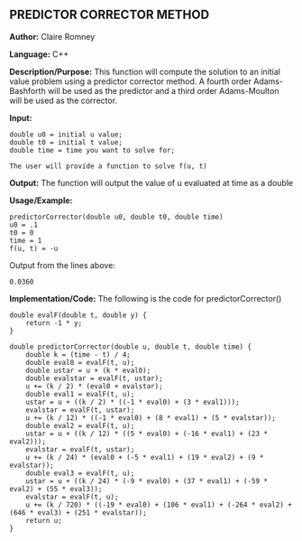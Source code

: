 ## PREDICTOR CORRECTOR METHOD

**Author:** Claire Romney

**Language:** C++

**Description/Purpose:** This function will compute the solution to an initial value problem using a predictor corrector method. A fourth order Adams-Bashforth will be used as the predictor and a third order Adams-Moulton will be used as the corrector.

**Input:**

	double u0 = initial u value;
	double t0 = initial t value;
	double time = time you want to solve for;
  
  	The user will provide a function to solve f(u, t)
  
**Output:** The function will output the value of u evaluated at time as a double

**Usage/Example:**

	predictorCorrector(double u0, double t0, double time)
  	u0 = .1
  	t0 = 0
  	time = 1
  	f(u, t) = -u

Output from the lines above:

	0.0360
    
**Implementation/Code:** The following is the code for predictorCorrector()

    double evalF(double t, double y) {
	    return -1 * y;
    }

    double predictorCorrector(double u, double t, double time) {
	    double k = (time - t) / 4;
	    double eval0 = evalF(t, u);
	    double ustar = u + (k * eval0);
	    double evalstar = evalF(t, ustar);
	    u += (k / 2) * (eval0 + evalstar);
	    double eval1 = evalF(t, u);
	    ustar = u + ((k / 2) * ((-1 * eval0) + (3 * eval1)));
	    evalstar = evalF(t, ustar);
	    u += (k / 12) * ((-1 * eval0) + (8 * eval1) + (5 * evalstar));
	    double eval2 = evalF(t, u);
	    ustar = u + ((k / 12) * ((5 * eval0) + (-16 * eval1) + (23 * eval2)));
	    evalstar = evalF(t, ustar);
	    u += (k / 24) * (eval0 + (-5 * eval1) + (19 * eval2) + (9 * evalstar));
	    double eval3 = evalF(t, u);
	    ustar = u + ((k / 24) * (-9 * eval0) + (37 * eval1) + (-59 * eval2) + (55 * eval3));
	    evalstar = evalF(t, u);
	    u += (k / 720) * ((-19 * eval0) + (106 * eval1) + (-264 * eval2) + (646 * eval3) + (251 * evalstar));
	    return u;
    }
